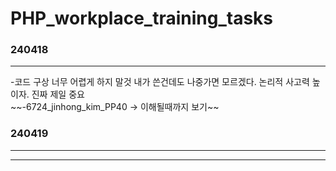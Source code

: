 # PHP_workplace_training_tasks<br>

### 240418
<hr>
-코드 구상 너무 어렵게 하지 말것 내가 쓴건데도 나중가면 모르겠다. 논리적 사고력 높이자. 진짜 제일 중요 <br>
~~-6724_jinhong_kim_PP40  -> 이해될때까지 보기~~ <br>

### 240419
<hr>
<hr>
